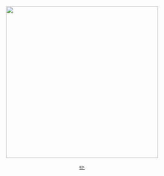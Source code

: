 <div align='center'>
  <img src='https://github.com/user-attachments/assets/3a2f7d68-bb7c-4a80-b529-a0cb2aa5125b' width='400px' click/>
  <p><a href='https://github.com/kyoung2log'>✏️</a></p>
</div>

